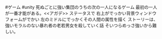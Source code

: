 #ゲーム #unity
死ぬごとに強い集団のうちの次の一人になるゲーム
最初の一人が一番才能がある。<<アガデ>>
ステータスで
右上がでっかい背景ウィンドウ　フォームがでかい
左のミドルにでっかくその人間の属性を描く
ストーリーは、強いモラルのない暴れ者の老若男女を殺していく話
そいつらめっさ強いから難しい。